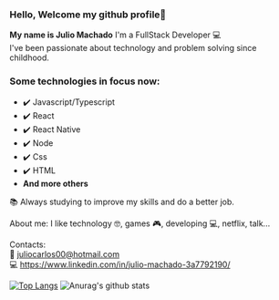 

<!--
**juliomchado/juliomchado** is a ✨ _special_ ✨ repository because its `README.md` (this file) appears on your GitHub profile.

Here are some ideas to get you started:

- 🔭 I’m currently working on ...
- 🌱 I’m currently learning ...
- 👯 I’m looking to collaborate on ...
- 🤔 I’m looking for help with ...
- 💬 Ask me about ...
- 📫 How to reach me: ...
- 😄 Pronouns: ...
- ⚡ Fun fact: ...
-->


### Hello, Welcome my github profile👋 

**My name is Julio Machado**
I'm a FullStack Developer :computer: 
</br> I've been passionate about technology and problem solving since childhood. 

### Some technologies in focus now:
* :heavy_check_mark: Javascript/Typescript
* :heavy_check_mark: React
* :heavy_check_mark: React Native
* :heavy_check_mark: Node
* :heavy_check_mark: Css
* :heavy_check_mark: HTML
* **And more others**

:books: Always studying to improve my skills and do a better job.

About me: I like technology :nerd_face:, games :video_game:, developing :computer:, netflix, talk...

Contacts: 
<br/> :email: juliocarlos00@hotmail.com 
<br/> :computer: https://www.linkedin.com/in/julio-machado-3a7792190/

[![Top Langs](https://github-readme-stats.vercel.app/api/top-langs/?username=juliomchado&layout=compact)](https://github.com/juliomchado/github-readme-stats) ![Anurag's github stats](https://github-readme-stats.vercel.app/api?username=juliomchado&show_icons=true&theme=default&include_all_commits=true&count_private=true)



